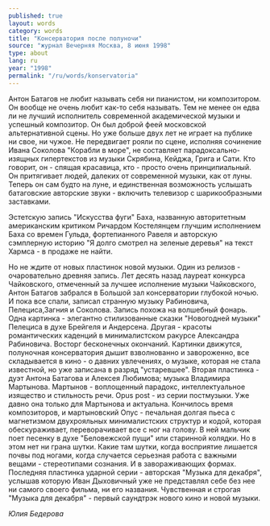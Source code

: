```yaml
---
published: true
layout: words
category: words
title: "Консерватория после полуночи"
source: "журнал Вечерняя Москва, 8 июня 1998"
type: about
lang: ru
year: "1998"
permalink: "/ru/words/konservatoria"
---
```


Антон Батагов не любит называть себя ни пианистом, ни композитором. Он вообще не очень любит как-то себя называть. Тем не менее он едва ли не лучший исполнитель современной академической музыки и успешный композитор. Он был доброй феей московской альтернативной сцены. Но уже больше двух лет не играет на публике ни свое, ни чужое. Не передвигает рояли по сцене, исполняя сочинение Ивана Соколова "Корабли в море", не составляет парадоксально-изящных гипертекстов из музыки Скрябина, Кейджа, Грига и Сати. Кто говорит, он - спящая красавица, кто - просто очень принципиальный. Он притягивает людей, далеких от современной музыки, как от луны. Теперь он сам будто на луне, и единственная возможность услышать батаговские авторские звуки - включить телевизор с шарикообразными заставками.

Эстетскую запись "Искусства фуги" Баха, названную авторитетным американским критиком Ричардом Костелянцем глучшим исполнением Баха со времен Гульда, фортепианного Равеля и авторскую сэмплерную историю "Я долго смотрел на зеленые деревья" на текст Хармса - в продаже не найти.

Но не ждите от новых пластинок новой музыки. Один из релизов - очаровательно древняя запись. Лет десять назад лауреат конкурса Чайковского, отмеченный за лучшее исполнение музыки Чайковского, Антон Батагов забрался в Большой зал консерватории глубокой ночью. И пока все спали, записал странную музыку Рабиновича, Пелециса,Загния и Соколова. Запись похожа на волшебный фонарь. Одна картинка - элегантно стилизованные сказки "Новогодней музыки" Пелециса в духе Брейгеля и Андерсена. Другая - красоты романтических каденций в минималистском ракурсе Александра Рабиновича. Восторг бесконечных окончаний. Картинки движутся, полуночная консерватория дышит взволнованно и завороженно, все складывается в кино - о давних увлечениях, о музыке, которая не стала известной, но уже записана в разряд "устаревшее". Вторая пластинка - дуэт Антона Батагова и Алексея Любимова; музыка Владимира Мартынова. Мартынов - воплощенный парадокс, интеллектуальное изящество и стильность речи. Opus post - из серии постмузыки. Уже давно она только для Мартынова и актуальна. Кончилось время композиторов, и мартыновский Опус - печальная долгая пьеса с магнетизмом двухрояльных минималистских структур и кодой, которая обескураживает, переворачивает все с ног на голову. В ней мальчик поет песенку в духе "Беловежской пущи" или старинной колядки. Но в этом нет ни грана шутки. Какие там шутки, когда восприятие лишается почвы под ногами, когда случается серьезная работа с важными вещами - стереотипами сознания. И в завораживающих формах. Последняя пластинка ударной серии - авторская "Музыка для декабря", услышав которую Иван Дыховичный уже не представлял себе без нее ни самого своего фильма, ни его названия. Чувственная и строгая "Музыка для декабря" - первый саундтрэк нового кино и новой музыки.

_Юлия Бедерова_